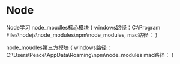 # Node
Node学习
node_moudles核心模块
{
    windows路径：C:\Program Files\nodejs\node_modules\npm\node_modules,
    mac路径：
}

node_moudles第三方模块
{
    windows路径：C:\Users\Peace\AppData\Roaming\npm\node_modules
    mac路径：
}
